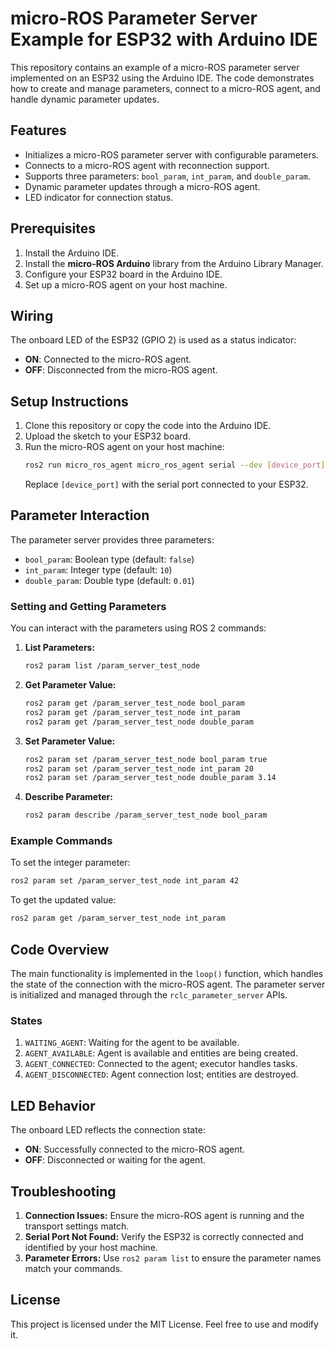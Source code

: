 # micro-ROS Parameter Server Example for ESP32 with Arduino IDE

This repository contains an example of a micro-ROS parameter server implemented on an ESP32 using the Arduino IDE. The code demonstrates how to create and manage parameters, connect to a micro-ROS agent, and handle dynamic parameter updates.

## Features

- Initializes a micro-ROS parameter server with configurable parameters.
- Connects to a micro-ROS agent with reconnection support.
- Supports three parameters: `bool_param`, `int_param`, and `double_param`.
- Dynamic parameter updates through a micro-ROS agent.
- LED indicator for connection status.

## Prerequisites

1. Install the Arduino IDE.
2. Install the **micro-ROS Arduino** library from the Arduino Library Manager.
3. Configure your ESP32 board in the Arduino IDE.
4. Set up a micro-ROS agent on your host machine.

## Wiring

The onboard LED of the ESP32 (GPIO 2) is used as a status indicator:

- **ON**: Connected to the micro-ROS agent.
- **OFF**: Disconnected from the micro-ROS agent.

## Setup Instructions

1. Clone this repository or copy the code into the Arduino IDE.
2. Upload the sketch to your ESP32 board.
3. Run the micro-ROS agent on your host machine:
   ```bash
   ros2 run micro_ros_agent micro_ros_agent serial --dev [device_port]
   ```
   Replace `[device_port]` with the serial port connected to your ESP32.

## Parameter Interaction

The parameter server provides three parameters:

- `bool_param`: Boolean type (default: `false`)
- `int_param`: Integer type (default: `10`)
- `double_param`: Double type (default: `0.01`)

### Setting and Getting Parameters

You can interact with the parameters using ROS 2 commands:

1. **List Parameters:**

   ```bash
   ros2 param list /param_server_test_node
   ```

2. **Get Parameter Value:**

   ```bash
   ros2 param get /param_server_test_node bool_param
   ros2 param get /param_server_test_node int_param
   ros2 param get /param_server_test_node double_param
   ```

3. **Set Parameter Value:**

   ```bash
   ros2 param set /param_server_test_node bool_param true
   ros2 param set /param_server_test_node int_param 20
   ros2 param set /param_server_test_node double_param 3.14
   ```

4. **Describe Parameter:**

   ```bash
   ros2 param describe /param_server_test_node bool_param
   ```

### Example Commands

To set the integer parameter:

```bash
ros2 param set /param_server_test_node int_param 42
```

To get the updated value:

```bash
ros2 param get /param_server_test_node int_param
```

## Code Overview

The main functionality is implemented in the `loop()` function, which handles the state of the connection with the micro-ROS agent. The parameter server is initialized and managed through the `rclc_parameter_server` APIs.

### States

1. `WAITING_AGENT`: Waiting for the agent to be available.
2. `AGENT_AVAILABLE`: Agent is available and entities are being created.
3. `AGENT_CONNECTED`: Connected to the agent; executor handles tasks.
4. `AGENT_DISCONNECTED`: Agent connection lost; entities are destroyed.

## LED Behavior

The onboard LED reflects the connection state:

- **ON**: Successfully connected to the micro-ROS agent.
- **OFF**: Disconnected or waiting for the agent.

## Troubleshooting

1. **Connection Issues:** Ensure the micro-ROS agent is running and the transport settings match.
2. **Serial Port Not Found:** Verify the ESP32 is correctly connected and identified by your host machine.
3. **Parameter Errors:** Use `ros2 param list` to ensure the parameter names match your commands.

## License

This project is licensed under the MIT License. Feel free to use and modify it.

